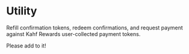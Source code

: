# Utility

Refill confirmation tokens, redeem confirmations, and request payment against Kahf Rewards user-collected payment tokens.

Please add to it!

